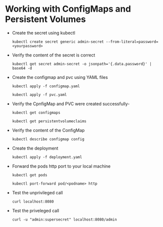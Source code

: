 # Working with ConfigMaps and Persistent Volumes

- Create the secret using kubectl
  
  ```kubectl create secret generic admin-secret --from-literal=password=<yourpassword>```

- Verify the content of the secret is correct

  ```kubectl get secret admin-secret -o jsonpath='{.data.password}' | base64 -d```

- Create the configmap and pvc using YAML files

  ```kubectl apply -f configmap.yaml```

  ```kubectl apply -f pvc.yaml```

- Verify the CpnfigMap and PVC were created successfully-

  ```kubectl get configmaps```

  ```kubectl get persistentvolumeclaims```

- Verify the content of the ConfigMap

  ```kubectl describe configmap config```

- Create the deployment

  ```kubectl apply -f deployment.yaml```

- Forward the pods http port to your local machine

  ```kubectl get pods```

  ```kubectl port-forward pod/<podname> http```

- Test the unprivileged call

  ```curl localhost:8080```

- Test the priveleged call

  ```curl -u "admin:supersecret" localhost:8080/admin```
